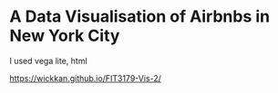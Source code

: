 # A Data Visualisation of Airbnbs in New York City

I used vega lite, html

https://wickkan.github.io/FIT3179-Vis-2/
